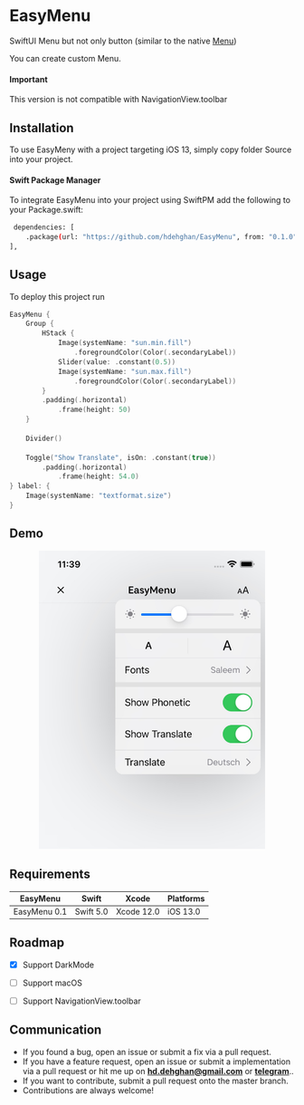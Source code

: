 
# EasyMenu

SwiftUI Menu but not only button (similar to the native [Menu](https://developer.apple.com/documentation/SwiftUI/Menu))

You can create custom Menu.
#### Important
This version is not compatible with NavigationView.toolbar
## Installation

To use EasyMeny with a project targeting iOS 13, simply copy folder Source into your project.

#### Swift Package Manager
To integrate EasyMenu into your project using SwiftPM add the following to your Package.swift:


```bash
 dependencies: [
    .package(url: "https://github.com/hdehghan/EasyMenu", from: "0.1.0"),
],
```
## Usage

To deploy this project run

```swift
EasyMenu {
    Group {
        HStack {
            Image(systemName: "sun.min.fill")
                .foregroundColor(Color(.secondaryLabel))
            Slider(value: .constant(0.5))
            Image(systemName: "sun.max.fill")
                .foregroundColor(Color(.secondaryLabel))
        }
        .padding(.horizontal)
            .frame(height: 50)
    }
                
    Divider()
                    
    Toggle("Show Translate", isOn: .constant(true))
        .padding(.horizontal)
            .frame(height: 54.0)
} label: {
    Image(systemName: "textformat.size")
}
```
## Demo

<p align="center">
<img src="Demo/Screen.jpg" alt="image example" width="400">
</p>


## Requirements
| EasyMenu          | Swift           | Xcode           | Platforms |
|---------------|-----------------|-----------------|----------------|
| EasyMenu 0.1    | Swift 5.0       | Xcode 12.0      | iOS 13.0  |


## Roadmap
- [x] Support DarkMode
- [ ] Support macOS
- [ ] Support NavigationView.toolbar


## Communication
- If you found a bug, open an issue or submit a fix via a pull request.
- If you have a feature request, open an issue or submit a implementation via a pull request or hit me up on **hd.dehghan@gmail.com** or **[telegram](https://t.me/hsndq)**..
- If you want to contribute, submit a pull request onto the master branch.
- Contributions are always welcome!

